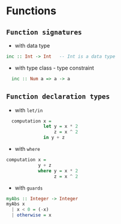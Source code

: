 # Functions

## `Function signatures`

- with data type

```haskell
inc :: Int -> Int   -- Int is a data type
```

- with type class - type constraint

```haskell
  inc :: Num a => a -> a
```

## `Function declaration types`

- with `let/in`

```haskell
  computation x =
              let y = x * 2
                  z = x ^ 2
              in y + z
```

- with `where`

```haskell
computation x =
            y + z
            where y = x * 2
                  z = x ^ 2
```

- with `guards`

```haskell
myAbs :: Integer -> Integer
myAbs x
  | x < 0 = (-x)
  | otherwise = x
```
